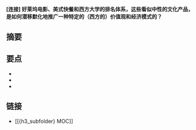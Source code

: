 #### [连接] 好莱坞电影、美式快餐和西方大学的排名体系，这些看似中性的文化产品，是如何潜移默化地推广一种特定的（西方的）价值观和经济模式的？


## 摘要


## 要点

- 
- 
- 

## 链接

- [[{h3_subfolder} MOC]]
